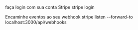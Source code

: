 faça login com sua conta Stripe
stripe login

Encaminhe eventos ao seu webhook
stripe listen --forward-to localhost:3000/api/webhooks
